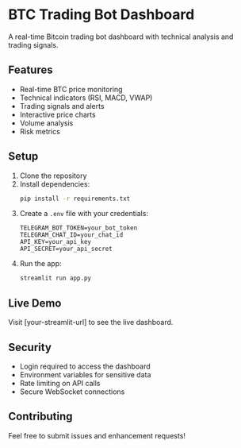 # BTC Trading Bot Dashboard

A real-time Bitcoin trading bot dashboard with technical analysis and trading signals.

## Features

- Real-time BTC price monitoring
- Technical indicators (RSI, MACD, VWAP)
- Trading signals and alerts
- Interactive price charts
- Volume analysis
- Risk metrics

## Setup

1. Clone the repository
2. Install dependencies:
   ```bash
   pip install -r requirements.txt
   ```
3. Create a `.env` file with your credentials:
   ```
   TELEGRAM_BOT_TOKEN=your_bot_token
   TELEGRAM_CHAT_ID=your_chat_id
   API_KEY=your_api_key
   API_SECRET=your_api_secret
   ```
4. Run the app:
   ```bash
   streamlit run app.py
   ```

## Live Demo

Visit [your-streamlit-url] to see the live dashboard.

## Security

- Login required to access the dashboard
- Environment variables for sensitive data
- Rate limiting on API calls
- Secure WebSocket connections

## Contributing

Feel free to submit issues and enhancement requests! 